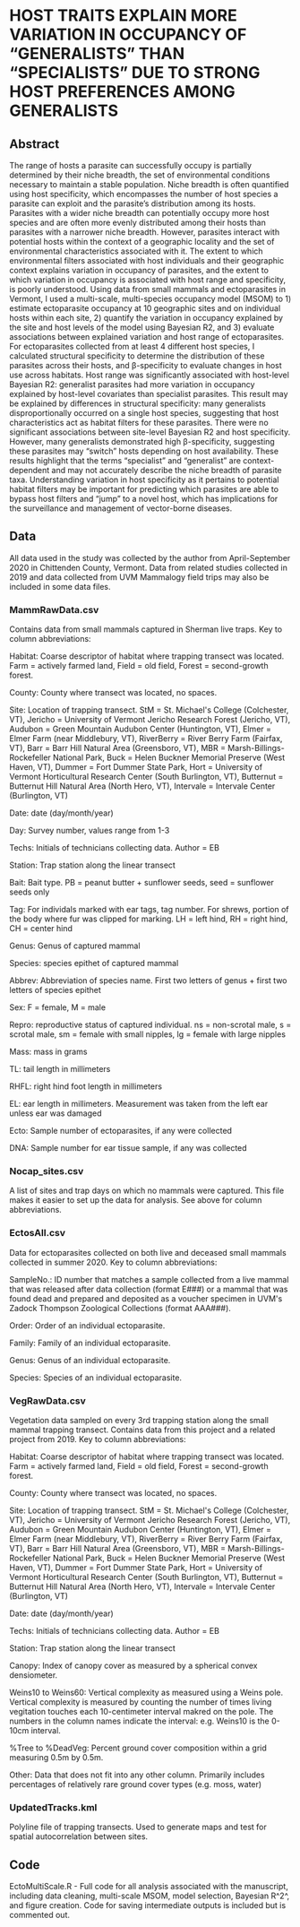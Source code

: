 # HOST TRAITS EXPLAIN MORE VARIATION IN OCCUPANCY OF “GENERALISTS” THAN “SPECIALISTS” DUE TO STRONG HOST PREFERENCES AMONG GENERALISTS

## **Abstract**

The range of hosts a parasite can successfully occupy is partially determined by their niche breadth, the set of environmental conditions necessary to maintain a stable population. Niche breadth is often quantified using host specificity, which encompasses the number of host species a parasite can exploit and the parasite’s distribution among its hosts. Parasites with a wider niche breadth can potentially occupy more host species and are often more evenly distributed among their hosts than parasites with a narrower niche breadth. However, parasites interact with potential hosts within the context of a geographic locality and the set of environmental characteristics associated with it.  The extent to which environmental filters associated with host individuals and their geographic context explains variation in occupancy of parasites, and the extent to which variation in occupancy is associated with host range and specificity, is poorly understood. Using data from small mammals and ectoparasites in Vermont, I used a multi-scale, multi-species occupancy model (MSOM) to 1) estimate ectoparasite occupancy at 10 geographic sites and on individual hosts within each site, 2) quantify the variation in occupancy explained by the site and host levels of the model using Bayesian R2, and 3) evaluate associations between explained variation and host range of ectoparasites. For ectoparasites collected from at least 4 different host species, I calculated structural specificity to determine the distribution of these parasites across their hosts, and β-specificity to evaluate changes in host use across habitats. Host range was significantly associated with host-level Bayesian R2: generalist parasites had more variation in occupancy explained by host-level covariates than specialist parasites. This result may be explained by differences in structural specificity: many generalists disproportionally occurred on a single host species, suggesting that host characteristics act as habitat filters for these parasites. There were no significant associations between site-level Bayesian R2 and host specificity. However, many generalists demonstrated high β-specificity, suggesting these parasites may “switch” hosts depending on host availability. These results highlight that the terms “specialist” and “generalist” are context-dependent and may not accurately describe the niche breadth of parasite taxa. Understanding variation in host specificity as it pertains to potential habitat filters may be important for predicting which parasites are able to bypass host filters and “jump” to a novel host, which has implications for the surveillance and management of vector-borne diseases.

## **Data**

All data used in the study was collected by the author from April-September 2020 in Chittenden County, Vermont. Data from related studies collected in 2019 and data collected from UVM Mammalogy field trips may also be included in some data files.

### MammRawData.csv

Contains data from small mammals captured in Sherman live traps. Key to column abbreviations:

Habitat: Coarse descriptor of habitat where trapping transect was located. Farm = 
actively farmed land, Field = old field, Forest = second-growth forest.

County: County where transect was located, no spaces.

Site: Location of trapping transect. StM = St. Michael's College (Colchester, VT), Jericho = University of Vermont Jericho Research Forest (Jericho, VT), Audubon = Green Mountain Audubon Center (Huntington, VT), Elmer = Elmer Farm (near Middlebury, VT), RiverBerry = River Berry Farm (Fairfax, VT), Barr = Barr Hill Natural Area (Greensboro, VT), MBR = Marsh-Billings-Rockefeller National Park, Buck = Helen Buckner Memorial Preserve (West Haven, VT), Dummer = Fort Dummer State Park, Hort = University of Vermont Horticultural Research Center (South Burlington, VT), Butternut = Butternut Hill Natural Area (North Hero, VT), Intervale = Intervale Center (Burlington, VT)

Date: date (day/month/year)

Day: Survey number, values range from 1-3

Techs: Initials of technicians collecting data. Author = EB

Station: Trap station along the linear transect

Bait: Bait type. PB = peanut butter + sunflower seeds, seed = sunflower seeds only

Tag: For individals marked with ear tags, tag number. For shrews, portion of the body
where fur was clipped for marking. LH = left hind, RH = right hind, CH = center hind

Genus: Genus of captured mammal

Species: species epithet of captured mammal

Abbrev: Abbreviation of species name. First two letters of genus + first two letters
of species epithet

Sex: F = female, M = male

Repro: reproductive status of captured individual. ns = non-scrotal male, s = scrotal 
male, sm = female with small nipples, lg = female with large nipples

Mass: mass in grams

TL: tail length in millimeters

RHFL: right hind foot length in millimeters

EL: ear length in millimeters. Measurement was taken from the left ear unless ear was
damaged

Ecto: Sample number of ectoparasites, if any were collected

DNA: Sample number for ear tissue sample, if any was collected

### Nocap_sites.csv

A list of sites and trap days on which no mammals were captured. This file makes it easier to set up the data for analysis. See above for column abbreviations. 

### EctosAll.csv

Data for ectoparasites collected on both live and deceased small mammals collected in summer 2020. Key to column abbreviations:

SampleNo.: ID number that matches a sample collected from a live mammal that was released after data collection (format E###) or a mammal that was found dead and prepared and deposited as a voucher specimen in UVM's Zadock Thompson Zoological Collections (format AAA###). 

Order: Order of an individual ectoparasite.

Family: Family of an individual ectoparasite.

Genus: Genus of an individual ectoparasite.

Species: Species of an individual ectoparasite.

### VegRawData.csv

Vegetation data sampled on every 3rd trapping station along the small mammal trapping transect. Contains data from this project and a related project from 2019. Key to column abbreviations:

Habitat: Coarse descriptor of habitat where trapping transect was located. Farm = 
actively farmed land, Field = old field, Forest = second-growth forest.

County: County where transect was located, no spaces.

Site: Location of trapping transect. StM = St. Michael's College (Colchester, VT), Jericho = University of Vermont Jericho Research Forest (Jericho, VT), Audubon = Green Mountain Audubon Center (Huntington, VT), Elmer = Elmer Farm (near Middlebury, VT), RiverBerry = River Berry Farm (Fairfax, VT), Barr = Barr Hill Natural Area (Greensboro, VT), MBR = Marsh-Billings-Rockefeller National Park, Buck = Helen Buckner Memorial Preserve (West Haven, VT), Dummer = Fort Dummer State Park, Hort = University of Vermont Horticultural Research Center (South Burlington, VT), Butternut = Butternut Hill Natural Area (North Hero, VT), Intervale = Intervale Center (Burlington, VT)

Date: date (day/month/year)

Techs: Initials of technicians collecting data. Author = EB

Station: Trap station along the linear transect

Canopy: Index of canopy cover as measured by a spherical convex densiometer.

Weins10 to Weins60: Vertical complexity as measured using a Weins pole. Vertical complexity is measured by counting the number of times living vegitation touches each 10-centimeter interval makred on the pole. The numbers in the column names indicate the interval: e.g. Weins10 is the 0-10cm interval.

%Tree to %DeadVeg: Percent ground cover composition within a grid measuring 0.5m by 0.5m. 

Other: Data that does not fit into any other column. Primarily includes percentages of relatively rare ground cover types (e.g. moss, water)

### UpdatedTracks.kml
Polyline file of trapping transects. Used to generate maps and test for spatial autocorrelation between sites.

## **Code**

EctoMultiScale.R - Full code for all analysis associated with the manuscript, including data cleaning, multi-scale MSOM, model selection, Bayesian R^2^, and figure creation. Code for saving intermediate outputs is included but is commented out.

